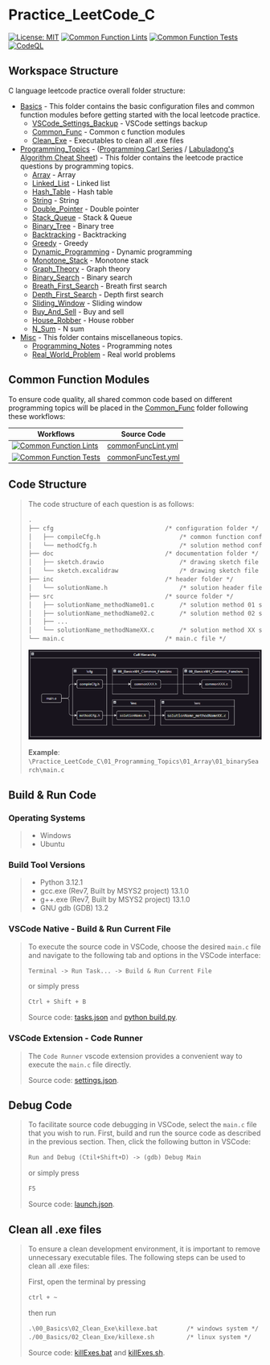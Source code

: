 # Practice_LeetCode_C

[![License: MIT](https://img.shields.io/badge/License-MIT-yellow.svg)](https://opensource.org/licenses/MIT)
[![Common Function Lints](https://github.com/ImChong/Practice_LeetCode_C/actions/workflows/commonFuncLint.yml/badge.svg)](https://github.com/ImChong/Practice_LeetCode_C/actions/workflows/commonFuncLint.yml)
[![Common Function Tests](https://github.com/ImChong/Practice_LeetCode_C/actions/workflows/commonFuncTest.yml/badge.svg)](https://github.com/ImChong/Practice_LeetCode_C/actions/workflows/commonFuncTest.yml)
[![CodeQL](https://github.com/ImChong/Practice_LeetCode_C/actions/workflows/github-code-scanning/codeql/badge.svg)](https://github.com/ImChong/Practice_LeetCode_C/actions/workflows/github-code-scanning/codeql)

## Workspace Structure

C language leetcode practice overall folder structure:

- [Basics](./00_Basics/) - This folder contains the basic configuration files and common function modules before getting started with the local leetcode practice.
  - [VSCode_Settings_Backup](./00_Basics/00_VScode_Settings_Backup) - VSCode settings backup
  - [Common_Func](./00_Basics/01_Common_Func/) - Common c function modules
  - [Clean_Exe](./00_Basics/02_Clean_Exe/) - Executables to clean all .exe files
- [Programming_Topics](./01_Programming_Topics/) - ([Programming Carl Series](https://programmercarl.com/) / [Labuladong's Algorithm Cheat Sheet](https://labuladong.github.io/algo/home/)) - This folder contains the leetcode practice questions by programming topics.
  - [Array](./01_Programming_Topics/01_Array/) - Array
  - [Linked_List](./01_Programming_Topics/02_Linked_List/) - Linked list
  - [Hash_Table](./01_Programming_Topics/03_Hash_Table/) - Hash table
  - [String](./01_Programming_Topics/04_String/) - String
  - [Double_Pointer](./01_Programming_Topics/05_Double_Pointer/) - Double pointer
  - [Stack_Queue](./01_Programming_Topics/06_Stack_Queue/) - Stack & Queue
  - [Binary_Tree](./01_Programming_Topics/07_Binary_Tree/) - Binary tree
  - [Backtracking](./01_Programming_Topics/08_Backtracking/) - Backtracking
  - [Greedy](./01_Programming_Topics/09_Greedy/) - Greedy
  - [Dynamic_Programming](./01_Programming_Topics/10_Dynamic_Programming/) - Dynamic programming
  - [Monotone_Stack](./01_Programming_Topics/11_Monotone_Stack/) - Monotone stack
  - [Graph_Theory](./01_Programming_Topics/12_Graph_Theory/) - Graph theory
  - [Binary_Search](./01_Programming_Topics/13_Binary_Search/) - Binary search
  - [Breath_First_Search](./01_Programming_Topics/14_Breath_First_Search/) - Breath first search
  - [Depth_First_Search](./01_Programming_Topics/15_Depth_First_Search/) - Depth first search
  - [Sliding_Window](./01_Programming_Topics/16_Sliding_Window/) - Sliding window
  - [Buy_And_Sell](./01_Programming_Topics/17_Buy_And_Sell/) - Buy and sell
  - [House_Robber](./01_Programming_Topics/18_House_Robber/) - House robber
  - [N_Sum](./01_Programming_Topics/19_N_Sum/) - N sum
- [Misc](./02_Misc/) - This folder contains miscellaneous topics.
  - [Programming_Notes](./02_Misc/00_Programming_Notes/) - Programming notes
  - [Real_World_Problem](./02_Misc/01_Real_World_Problems/) - Real world problems

## Common Function Modules

To ensure code quality, all shared common code based on different programming topics will be placed in the [Common_Func](00_Basics/01_Common_Func/) folder following these workflows:

| Workflows | Source Code |
|----------|----------|
|   [![Common Function Lints](https://github.com/ImChong/Practice_LeetCode_C/actions/workflows/commonFuncLint.yml/badge.svg)](https://github.com/ImChong/Practice_LeetCode_C/actions/workflows/commonFuncLint.yml)  |   [commonFuncLint.yml](.github/workflows/commonFuncLint.yml)   |
|   [![Common Function Tests](https://github.com/ImChong/Practice_LeetCode_C/actions/workflows/commonFuncTest.yml/badge.svg)](https://github.com/ImChong/Practice_LeetCode_C/actions/workflows/commonFuncTest.yml)  |   [commonFuncTest.yml](.github/workflows/commonFuncTest.yml)   |

## Code Structure

> The code structure of each question is as follows:
>
> ```txt
> .
> ├── cfg                               /* configuration folder */
> │   ├── compileCfg.h                      /* common function configuration file */
> │   └── methodCfg.h                       /* solution method configuration file */
> ├── doc                               /* documentation folder */
> │   ├── sketch.drawio                     /* drawing sketch file */
> │   └── sketch.excalidraw                 /* drawing sketch file */
> ├── inc                               /* header folder */
> │   └── solutionName.h                    /* solution header file */
> ├── src                               /* source folder */
> │   ├── solutionName_methodName01.c       /* solution method 01 source file */
> │   ├── solutionName_methodName02.c       /* solution method 02 source file */
> │   ├── ...
> │   └── solutionName_methodNameXX.c       /* solution method XX source file */
> └── main.c                            /* main.c file */
> ```
>
> ![Call Hierarchy](./00_Basics/01_Common_Func/callHierarchy.png)
>
> **Example**: `\Practice_LeetCode_C\01_Programming_Topics\01_Array\01_binarySearch\main.c`

## Build & Run Code

### Operating Systems

> - Windows
> - Ubuntu

### Build Tool Versions

> - Python 3.12.1
> - gcc.exe (Rev7, Built by MSYS2 project) 13.1.0
> - g++.exe (Rev7, Built by MSYS2 project) 13.1.0
> - GNU gdb (GDB) 13.2

### VSCode Native - Build & Run Current File

> To execute the source code in VSCode, choose the desired `main.c` file and navigate to the following tab and options in the VSCode interface:
>
> ```txt
> Terminal -> Run Task... -> Build & Run Current File
> ```
>
> or simply press
>
> ```txt
> Ctrl + Shift + B
> ```
>
> Source code: [tasks.json](.vscode/tasks.json) and [python build.py](.vscode/build.py).

### VSCode Extension - Code Runner

> The `Code Runner` vscode extension provides a convenient way to execute the `main.c` file directly.
>
> Source code: [settings.json](.vscode/settings.json).

## Debug Code

> To facilitate source code debugging in VSCode, select the `main.c` file that you wish to run.
> First, build and run the source code as described in the previous section.
> Then, click the following button in VSCode:
>
> ```txt
> Run and Debug (Ctil+Shift+D) -> (gdb) Debug Main
> ```
>
> or simply press
>
> ```txt
> F5
> ```
>
> Source code: [launch.json](.vscode/launch.json).

## Clean all .exe files

> To ensure a clean development environment, it is important to remove unnecessary executable files.
> The following steps can be used to clean all .exe files:
>
> First, open the terminal by pressing
>
> ```txt
> ctrl + ~
> ```
>
> then run
>
> ```txt
> .\00_Basics\02_Clean_Exe\killexe.bat        /* windows system */
> ./00_Basics/02_Clean_Exe/killexe.sh         /* linux system */
> ```
>
> Source code: [killExes.bat](./00_Basics/02_Clean_Exe/killExes.bat) and [killExes.sh](./00_Basics/02_Clean_Exe/killExes.sh).
